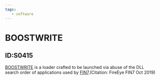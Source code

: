 ```yaml
---
tags:
   - software
---
```

# BOOSTWRITE
## ID:S0415
[BOOSTWRITE](/mitre/software/S0415) is a loader crafted to be launched via abuse of the DLL search order of applications used by [FIN7](/mitre/groups/G0046).(Citation: FireEye FIN7 Oct 2019)
